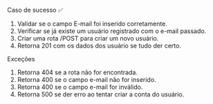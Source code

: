 Caso de sucesso ✅

1.  Validar se o campo E-mail foi inserido corretamente.
1.  Verificar se já existe um usuário registrado com o e-mail passado.
1.  Criar uma rota /POST para criar um novo usuário.
1.  Retorna 201 com os dados dos usuário se tudo der certo.

Exceções

1.  Retorna 404 se a rota não for encontrada.
1.  Retorna 400 se o campo e-mail não for inserido.
1.  Retorna 400 se o campo e-mail for inválido.
1.  Retorna 500 se der erro ao tentar criar a conta do usuário.
